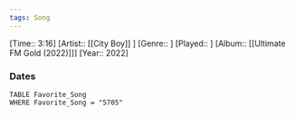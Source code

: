 ```yaml
---
tags: Song  
---
```

[Time:: 3:16]
[Artist:: [[City Boy]] ]
[Genre:: ]
[Played:: ]
[Album:: [[Ultimate FM Gold (2022)]]]
[Year:: 2022]
### Dates
````dataview
TABLE Favorite_Song
WHERE Favorite_Song = "5705"
````